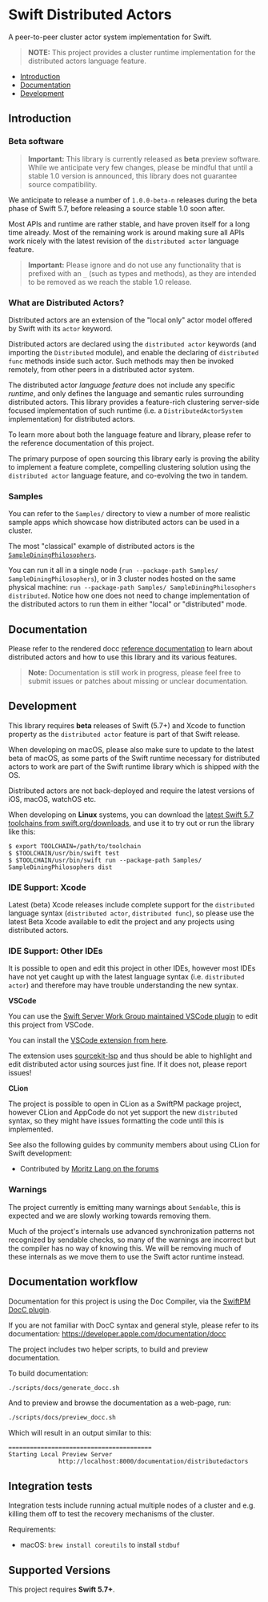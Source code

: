 
# Swift Distributed Actors

A peer-to-peer cluster actor system implementation for Swift.

> **NOTE:** This project provides a cluster runtime implementation for the distributed actors language feature.

* [Introduction](#introduction)
* [Documentation](#documentation)
* [Development](#development)

## Introduction

### Beta software

> **Important:** This library is currently released as **beta** preview software. While we anticipate very few changes, please be mindful that until a stable 1.0 version is announced, this library does not guarantee source compatibility.

We anticipate to release a number of `1.0.0-beta-n` releases during the beta phase of Swift 5.7, before releasing a source stable 1.0 soon after.

Most APIs and runtime are rather stable, and have proven itself for a long time already. Most of the remaining work is around making sure all APIs work nicely with the latest revision of the `distributed actor` language feature. 

> **Important:** Please ignore and do not use any functionality that is prefixed with an `_` (such as types and methods), as they are intended to be removed as we reach the stable 1.0 release.  

### What are Distributed Actors?

Distributed actors are an extension of the "local only" actor model offered by Swift with its `actor` keyword.

Distributed actors are declared using the `distributed actor` keywords (and importing the `Distributed` module),
and enable the declaring of `distributed func` methods inside such actor. Such methods may then be invoked remotely,
from other peers in a distributed actor system.

The distributed actor _language feature_ does not include any specific _runtime_, and only defines the language and semantic rules surrounding distributed actors. This library provides a feature-rich clustering server-side focused implementation of such runtime (i.e. a `DistributedActorSystem` implementation) for distributed actors.

To learn more about both the language feature and library, please refer to the reference documentation of this project.

The primary purpose of open sourcing this library early is proving the ability to implement a feature complete, compelling clustering solution using the `distributed actor` language feature, and co-evolving the two in tandem.

### Samples

You can refer to the `Samples/` directory to view a number of more realistic sample apps which showcase how distributed actors can be used in a cluster.

The most "classical" example of distributed actors is the [`SampleDiningPhilosophers`](Samples/Sources/SampleDiningPhilosophers/DistributedDiningPhilosophers.swift).

You can run it all in a single node (`run --package-path Samples/ SampleDiningPhilosophers`), or in 3 cluster nodes hosted on the same physical machine: `run --package-path Samples/ SampleDiningPhilosophers distributed`. Notice how one does not need to change implementation of the distributed actors to run them in either "local" or "distributed" mode.

## Documentation

Please refer to the rendered docc [reference documentation](https://apple.github.io/swift-distributed-actors/1.0.0-beta/documentation/distributedactors/) to learn about distributed actors and how to use this library and its various features.

> **Note:** Documentation is still work in progress, please feel free to submit issues or patches about missing or unclear documentation.

## Development

This library requires **beta** releases of Swift (5.7+) and Xcode to function property as the `distributed actor` feature is part of that Swift release.

When developing on macOS, please also make sure to update to the latest beta of macOS, as some parts of the Swift runtime necessary for distributed actors to work are part of the Swift runtime library which is shipped _with_ the OS. 

Distributed actors are not back-deployed and require the latest versions of iOS, macOS, watchOS etc.

When developing on **Linux** systems, you can download the [latest Swift 5.7 toolchains from swift.org/downloads](https://www.swift.org/download/#swift-57-development), and use it to try out or run the library like this:

```
$ export TOOLCHAIN=/path/to/toolchain
$ $TOOLCHAIN/usr/bin/swift test
$ $TOOLCHAIN/usr/bin/swift run --package-path Samples/ SampleDiningPhilosophers dist
```

### IDE Support: Xcode

Latest (beta) Xcode releases include complete support for the `distributed` language syntax (`distributed actor`, `distributed func`), so please use the latest Beta Xcode available to edit the project and any projects using distributed actors.

### IDE Support: Other IDEs

It is possible to open and edit this project in other IDEs, however most IDEs have not yet caught up with the latest language syntax (i.e. `distributed actor`) and therefore may have trouble understanding the new syntax.

**VSCode**

You can use the [Swift Server Work Group maintained VSCode plugin](https://github.com/swift-server/vscode-swift) to edit this project from VSCode.

You can install the [VSCode extension from here](https://marketplace.visualstudio.com/items?itemName=sswg.swift-lang).

The extension uses [sourcekit-lsp](https://github.com/apple/sourcekit-lsp) and thus should be able to highlight and edit distributed actor using sources just fine. If it does not, please report issues!

**CLion**

The project is possible to open in CLion as a SwiftPM package project, however CLion and AppCode do not yet support the new `distributed` syntax, so they might have issues formatting the code until this is implemented.

See also the following guides by community members about using CLion for Swift development:

- Contributed by [Moritz Lang on the forums](https://forums.swift.org/t/are-there-notes-or-docs-on-how-to-use-a-nightly-development-snapshot-with-projects-swift-distributed-actors/53170/3)

### Warnings

The project currently is emitting many warnings about `Sendable`, this is expected and we are slowly working towards removing them.

Much of the project's internals use advanced synchronization patterns not recognized by sendable checks, so many of the warnings are incorrect but the compiler has no way of knowing this.
We will be removing much of these internals as we move them to use the Swift actor runtime instead.

## Documentation workflow

Documentation for this project is using the Doc Compiler, via the [SwiftPM DocC plugin](https://github.com/apple/swift-docc-plugin).

If you are not familiar with DocC syntax and general style, please refer to its documentation: https://developer.apple.com/documentation/docc

The project includes two helper scripts, to build and preview documentation.

To build documentation:

```bash
./scripts/docs/generate_docc.sh
```

And to preview and browse the documentation as a web-page, run: 

```bash
./scripts/docs/preview_docc.sh
```

Which will result in an output similar to this:

```
========================================
Starting Local Preview Server
	          http://localhost:8000/documentation/distributedactors
```

## Integration tests

Integration tests include running actual multiple nodes of a cluster and e.g. killing them off to test the recovery mechanisms of the cluster.

Requirements:
- macOS: `brew install coreutils` to install `stdbuf`

## Supported Versions

This project requires **Swift 5.7+**.
